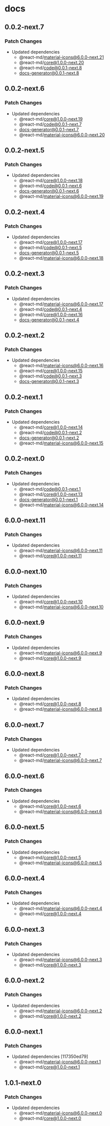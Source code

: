 # docs

## 0.0.2-next.7

### Patch Changes

- Updated dependencies
  - @react-md/material-icons@6.0.0-next.21
  - @react-md/core@1.0.0-next.20
  - @react-md/code@0.0.1-next.8
  - docs-generator@0.0.1-next.8

## 0.0.2-next.6

### Patch Changes

- Updated dependencies
  - @react-md/core@1.0.0-next.19
  - @react-md/code@0.0.1-next.7
  - docs-generator@0.0.1-next.7
  - @react-md/material-icons@6.0.0-next.20

## 0.0.2-next.5

### Patch Changes

- Updated dependencies
  - @react-md/core@1.0.0-next.18
  - @react-md/code@0.0.1-next.6
  - docs-generator@0.0.1-next.6
  - @react-md/material-icons@6.0.0-next.19

## 0.0.2-next.4

### Patch Changes

- Updated dependencies
  - @react-md/core@1.0.0-next.17
  - @react-md/code@0.0.1-next.5
  - docs-generator@0.0.1-next.5
  - @react-md/material-icons@6.0.0-next.18

## 0.0.2-next.3

### Patch Changes

- Updated dependencies
  - @react-md/material-icons@6.0.0-next.17
  - @react-md/code@0.0.1-next.4
  - @react-md/core@1.0.0-next.16
  - docs-generator@0.0.1-next.4

## 0.0.2-next.2

### Patch Changes

- Updated dependencies
  - @react-md/material-icons@6.0.0-next.16
  - @react-md/core@1.0.0-next.15
  - @react-md/code@0.0.1-next.3
  - docs-generator@0.0.1-next.3

## 0.0.2-next.1

### Patch Changes

- Updated dependencies
  - @react-md/core@1.0.0-next.14
  - @react-md/code@0.0.1-next.2
  - docs-generator@0.0.1-next.2
  - @react-md/material-icons@6.0.0-next.15

## 0.0.2-next.0

### Patch Changes

- Updated dependencies
  - @react-md/code@0.0.1-next.1
  - @react-md/core@1.0.0-next.13
  - docs-generator@0.0.1-next.1
  - @react-md/material-icons@6.0.0-next.14

## 6.0.0-next.11

### Patch Changes

- Updated dependencies
  - @react-md/material-icons@6.0.0-next.11
  - @react-md/core@1.0.0-next.11

## 6.0.0-next.10

### Patch Changes

- Updated dependencies
  - @react-md/core@1.0.0-next.10
  - @react-md/material-icons@6.0.0-next.10

## 6.0.0-next.9

### Patch Changes

- Updated dependencies
  - @react-md/material-icons@6.0.0-next.9
  - @react-md/core@1.0.0-next.9

## 6.0.0-next.8

### Patch Changes

- Updated dependencies
  - @react-md/core@1.0.0-next.8
  - @react-md/material-icons@6.0.0-next.8

## 6.0.0-next.7

### Patch Changes

- Updated dependencies
  - @react-md/core@1.0.0-next.7
  - @react-md/material-icons@6.0.0-next.7

## 6.0.0-next.6

### Patch Changes

- Updated dependencies
  - @react-md/core@1.0.0-next.6
  - @react-md/material-icons@6.0.0-next.6

## 6.0.0-next.5

### Patch Changes

- Updated dependencies
  - @react-md/core@1.0.0-next.5
  - @react-md/material-icons@6.0.0-next.5

## 6.0.0-next.4

### Patch Changes

- Updated dependencies
  - @react-md/material-icons@6.0.0-next.4
  - @react-md/core@1.0.0-next.4

## 6.0.0-next.3

### Patch Changes

- Updated dependencies
  - @react-md/material-icons@6.0.0-next.3
  - @react-md/core@1.0.0-next.3

## 6.0.0-next.2

### Patch Changes

- Updated dependencies
  - @react-md/material-icons@6.0.0-next.2
  - @react-md/core@1.0.0-next.2

## 6.0.0-next.1

### Patch Changes

- Updated dependencies [117350ed79]
  - @react-md/material-icons@6.0.0-next.1
  - @react-md/core@1.0.0-next.1

## 1.0.1-next.0

### Patch Changes

- Updated dependencies
  - @react-md/material-icons@6.0.0-next.0
  - @react-md/core@1.0.0-next.0
